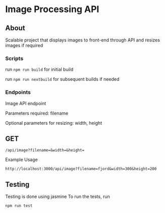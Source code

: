 # Image Processing API

## About

Scalable project that displays images to front-end through API and resizes images if required

### Scripts

run `npm run build` for initial build

run `npm run nextbuild` for subsequent builds if needed

### Endpoints

Image API endpoint

Parameters required: filename

Optional parameters for resizing: width, height

## GET

`/api/image?filename=&width=&height=`

Example Usage

```
http://localhost:3000/api/image?filename=fjord&width=300&height=200
```

## Testing

Testing is done using jasmine
To run the tests, run

```
npm run test
```
